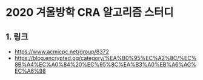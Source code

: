 # 2020 겨울방학 CRA 알고리즘 스터디

## 1. 링크
- https://www.acmicpc.net/group/8372
- https://blog.encrypted.gg/category/%EA%B0%95%EC%A2%8C/%EC%8B%A4%EC%A0%84%20%EC%95%8C%EA%B3%A0%EB%A6%AC%EC%A6%98
